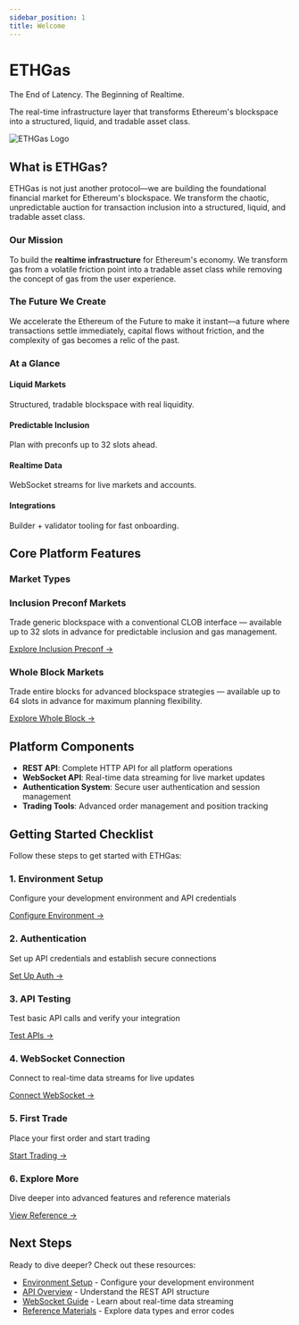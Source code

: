 ```yaml
---
sidebar_position: 1
title: Welcome
---
```


<div className="hero hero--primary" style={{padding: '4rem 0', background: 'transparent', color: 'var(--ifm-color-content)'}}>
  <div className="container">
    <div className="row">
      <div className="col col--8">
        <h1 className="hero__title" style={{fontSize: '3rem', fontWeight: 'bold', marginBottom: '1rem'}}>
          ETHGas
        </h1>
        <p className="hero__subtitle" style={{fontSize: '1.5rem', fontWeight: '600', marginBottom: '1rem', color: 'var(--ifm-color-primary)'}}>
          The End of Latency. The Beginning of Realtime.
        </p>
        <p className="hero__subtitle" style={{fontSize: '1.25rem', marginBottom: '2rem'}}>
          The real-time infrastructure layer that transforms Ethereum's blockspace into a structured, liquid, and tradable asset class.
        </p>
      </div>
      <div className="col col--4" style={{textAlign: 'center'}}>
        <img src="/img/eg_logo_w_b.png" alt="ETHGas Logo" style={{maxWidth: '200px', height: 'auto'}} />
      </div>
    </div>
  </div>
</div>

## What is ETHGas?

<div className="row">
  <div className="col col--12">
    <p>
      ETHGas is not just another protocol—we are building the foundational financial market for Ethereum's blockspace. We transform the chaotic, unpredictable auction for transaction inclusion into a structured, liquid, and tradable asset class.
    </p>
    <h3>Our Mission</h3>
    <p>
      To build the <strong>realtime infrastructure</strong> for Ethereum's economy. We transform gas from a volatile friction point into a tradable asset class while removing the concept of gas from the user experience.
    </p>
    <h3>The Future We Create</h3>
    <p>
      We accelerate the Ethereum of the Future to make it instant—a future where transactions settle immediately, capital flows without friction, and the complexity of gas becomes a relic of the past.
    </p>
  </div>
  </div>

<div className="glance-section" style={{ marginTop: '1rem' }}>
  <h3 className="gradient-text" style={{ marginTop: 0, marginBottom: '0.75rem' }}>At a Glance</h3>
  <div className="row glance-grid">
      <div className="col col--3">
        <div className="feature-card glance-card-item text--center">
          <h4>Liquid Markets</h4>
          <p>Structured, tradable blockspace with real liquidity.</p>
        </div>
      </div>
      <div className="col col--3">
        <div className="feature-card glance-card-item text--center">
          <h4>Predictable Inclusion</h4>
          <p>Plan with preconfs up to 32 slots ahead.</p>
        </div>
      </div>
      <div className="col col--3">
        <div className="feature-card glance-card-item text--center">
          <h4>Realtime Data</h4>
          <p>WebSocket streams for live markets and accounts.</p>
        </div>
      </div>
      <div className="col col--3">
        <div className="feature-card glance-card-item text--center">
          <h4>Integrations</h4>
          <p>Builder + validator tooling for fast onboarding.</p>
        </div>
      </div>
  </div>
</div>

## Core Platform Features

### Market Types

<div className="row" style={{ marginTop: '0.5rem' }}>
  <div className="col col--6">
    <div className="feature-card" style={{ height: '100%' }}>
      <h3>Inclusion Preconf Markets</h3>
      <p>Trade generic blockspace with a conventional CLOB interface — available up to 32 slots in advance for predictable inclusion and gas management.</p>
      <a href="/docs/api/trading/inclusion-preconf" className="button button--outline button--sm">Explore Inclusion Preconf →</a>
    </div>
  </div>
  <div className="col col--6">
    <div className="feature-card" style={{ height: '100%' }}>
      <h3>Whole Block Markets</h3>
      <p>Trade entire blocks for advanced blockspace strategies — available up to 64 slots in advance for maximum planning flexibility.</p>
      <a href="/docs/api/trading/whole-block" className="button button--outline button--sm">Explore Whole Block →</a>
    </div>
  </div>
</div>



## Platform Components

- **REST API**: Complete HTTP API for all platform operations
- **WebSocket API**: Real-time data streaming for live market updates
- **Authentication System**: Secure user authentication and session management
- **Trading Tools**: Advanced order management and position tracking

## Getting Started Checklist

Follow these steps to get started with ETHGas:

<div className="checklist-box">

<div className="row">
  <div className="col col--4">
    <div className="feature-card text--center">
      <h3>1. Environment Setup</h3>
      <p>Configure your development environment and API credentials</p>
      <a href="/docs/getting-started/connecting" className="button button--outline button--sm">
        Configure Environment →
      </a>
    </div>
  </div>
  <div className="col col--4">
    <div className="feature-card text--center">
      <h3>2. Authentication</h3>
      <p>Set up API credentials and establish secure connections</p>
      <a href="/docs/getting-started/connecting" className="button button--outline button--sm">
        Set Up Auth →
      </a>
    </div>
  </div>
  <div className="col col--4">
    <div className="feature-card text--center">
      <h3>3. API Testing</h3>
      <p>Test basic API calls and verify your integration</p>
      <a href="/docs/api/overview" className="button button--outline button--sm">
        Test APIs →
      </a>
    </div>
  </div>
  </div>

  <div className="row" style={{ marginTop: '0.5rem' }}>
  <div className="col col--4">
    <div className="feature-card text--center">
      <h3>4. WebSocket Connection</h3>
      <p>Connect to real-time data streams for live updates</p>
      <a href="/docs/websocket/overview" className="button button--outline button--sm">
        Connect WebSocket →
      </a>
    </div>
  </div>
  <div className="col col--4">
    <div className="feature-card text--center">
      <h3>5. First Trade</h3>
      <p>Place your first order and start trading</p>
      <a href="/docs/api/trading/whole-block" className="button button--outline button--sm">
        Start Trading →
      </a>
    </div>
  </div>
  <div className="col col--4">
    <div className="feature-card text--center">
      <h3>6. Explore More</h3>
      <p>Dive deeper into advanced features and reference materials</p>
      <a href="/docs/reference/data-types" className="button button--outline button--sm">
        View Reference →
      </a>
    </div>
  </div>
  </div>

</div>

## Next Steps

Ready to dive deeper? Check out these resources:

- [Environment Setup](/docs/getting-started/connecting) - Configure your development environment
- [API Overview](/docs/api/overview) - Understand the REST API structure
- [WebSocket Guide](/docs/websocket/overview) - Learn about real-time data streaming
- [Reference Materials](/docs/reference/data-types) - Explore data types and error codes
